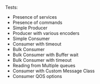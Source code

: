 Tests:
- Presence of services
- Presence of commands
- Simple Producer
- Producer with various encoders
- Simple Consumer
- Consumer with timeout
- Bulk Consumer
- Bulk Consumer with Buffer wait
- Bulk Consumer with timeout
- Reading from Multiple queues
- Consumer with Custom Message Class
- Consumer QOS options
